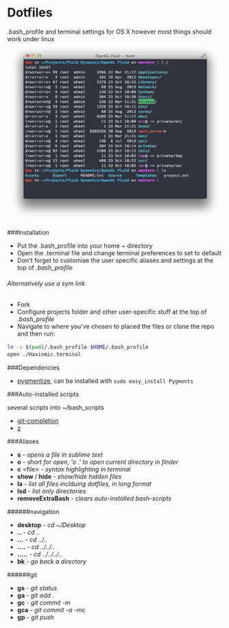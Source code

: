Dotfiles
========

.bash_profile and terminal settings for OS X however most things should work under linux
![preview](preview.png)

###Installation
- Put the .bash_profile into your home ~ directory
- Open the .terminal file and change terminal preferences to set to default
- Don't forget to customise the user specific aliases and settings at the top of *.bash_profile*


###### Alternatively use a sym link
- Fork
- Configure projects folder and other user-specific stuff at the top of *.bash_profile*
- Navigate to where you've chosen to placed the files or clone the repo and then run:

```bash
ln -s $(pwd)/.bash_profile $HOME/.bash_profile
open ./Haxiomic.terminal
```

###Dependencies

- [pygmentize](http://pygments.org/), can be installed with `sudo easy_install Pygments`

###Auto-installed scripts

several scripts into ~/bash_scripts

- [git-completion](https://github.com/git/git/tree/master/contrib/completion)
- [z](https://github.com/rupa/z)

###Aliases
- **s** - *opens a file in sublime text*
- **o** - *short for open, 'o .' to open current directory in finder* 
- **c** \<file\> - *syntax highlighting in terminal*
- **show** / **hide** - *show/hide hidden files*
- **la** - *list all files inclduing dotfiles, in long format*
- **lsd** - *list only directories*
- **removeExtraBash** - *clears auto-installed bash-scripts*

######navigation
- **desktop** - *cd ~/Desktop*
- **..** 	- *cd ..*
- **...** 	- *cd ../..*
- **....** 	- *cd ../../..*
- **.....** - *cd ../../../..*
- **bk** - *go back a directory*

######git
- **gs** - *git status*
- **ga** - *git add .*
- **gc** - *git commit -m*
- **gca** - *git commit -a -m*c
- **gp** - *git push*

